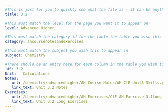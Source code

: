 ```yaml
---
#This is just for you to quickly see what the file is - it can be anything you want
title: 3.2

#This must match the level for the page you want it to appear on
level: Advanced Higher

#This must match the category id for the table the table you wish this to appear in
category: ahcoursenotesandexercises

#This must match the subject you wish this to appear in
subject: Chemistry

#There should be an entry here for each column in the table you wish to populate:
'#': 3.2
Unit: 	Calculations
Notes:
   url: /chemistry/advancedhigher/AH Course Notes/AH CfE Unit3 Skills.pdf
   link_text: Unit 3.2 Notes
Exercises:
   url: /chemistry/advancedhigher/AH Exercises/CfE AH Exercise 3.1Long.pdf
   link_text: Unit 3.2 Long Exercises
---
```

